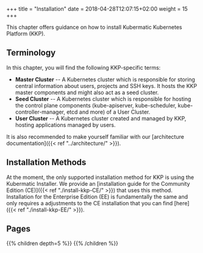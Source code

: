 +++
title = "Installation"
date = 2018-04-28T12:07:15+02:00
weight = 15
+++

This chapter offers guidance on how to install Kubermatic Kubernetes Platform (KKP).

## Terminology

In this chapter, you will find the following KKP-specific terms:

* **Master Cluster** -- A Kubernetes cluster which is responsible for storing central information about users, projects and SSH keys. It hosts the KKP master components and might also act as a seed cluster.
* **Seed Cluster** -- A Kubernetes cluster which is responsible for hosting the control plane components (kube-apiserver, kube-scheduler, kube-controller-manager, etcd and more) of a User Cluster.
* **User Cluster** -- A Kubernetes cluster created and managed by KKP, hosting applications managed by users.

It is also recommended to make yourself familiar with our [architecture documentation]({{< ref "../architecture/" >}}).

## Installation Methods

At the moment, the only supported installation method for KKP is using the Kubermatic Installer. We provide an [installation guide for the Community Edition (CE)]({{< ref "./install-kkp-CE/" >}}) that uses this method. Installation for the Enterprise Edition (EE) is fundamentally the same and only requires a adjustments to the CE installation that you can find [here]({{< ref "./install-kkp-EE/" >}}).

## Pages

{{% children depth=5 %}}
{{% /children %}}

